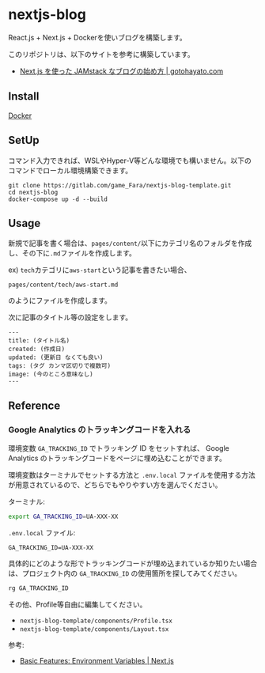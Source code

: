 # nextjs-blog
React.js + Next.js + Dockerを使いブログを構築します。

このリポジトリは、以下のサイトを参考に構築しています。
- [Next.js を使った JAMstack なブログの始め方 | gotohayato.com](https://gotohayato.com/content/517/)

## Install
[Docker](https://www.docker.com/get-started)

## SetUp
コマンド入力できれば、WSLやHyper-V等どんな環境でも構いません。以下のコマンドでローカル環境構築できます。
```shell
git clone https://gitlab.com/game_Fara/nextjs-blog-template.git
cd nextjs-blog
docker-compose up -d --build
```

## Usage
新規で記事を書く場合は、`pages/content/`以下にカテゴリ名のフォルダを作成し、その下に`.md`ファイルを作成します。

ex) `tech`カテゴリに`aws-start`という記事を書きたい場合、
```shell
pages/content/tech/aws-start.md
```
のようにファイルを作成します。

次に記事のタイトル等の設定をします。
```shell
---
title: (タイトル名)
created: (作成日)
updated: (更新日 なくても良い)
tags: (タグ カンマ区切りで複数可)
image: (今のところ意味なし)
---
```

## Reference

### Google Analytics のトラッキングコードを入れる

環境変数 `GA_TRACKING_ID` でトラッキング ID をセットすれば、 Google Analytics のトラッキングコードをページに埋め込むことができます。

環境変数はターミナルでセットする方法と `.env.local` ファイルを使用する方法が用意されているので、どちらでもやりやすい方を選んでください。

ターミナル:

```bash
export GA_TRACKING_ID=UA-XXX-XX
```

`.env.local` ファイル:

```text
GA_TRACKING_ID=UA-XXX-XX
```

具体的にどのような形でトラッキングコードが埋め込まれているか知りたい場合は、プロジェクト内の `GA_TRACKING_ID` の使用箇所を探してみてください。

```bash
rg GA_TRACKING_ID
```

その他、Profile等自由に編集してください。
* `nextjs-blog-template/components/Profile.tsx`
* `nextjs-blog-template/components/Layout.tsx`

参考:

- [Basic Features: Environment Variables | Next.js](https://nextjs.org/docs/basic-features/environment-variables)
